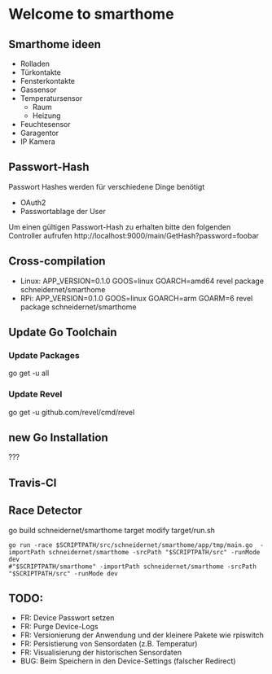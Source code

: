 # Welcome to smarthome

## Smarthome ideen
- Rolladen
- Türkontakte
- Fensterkontakte
- Gassensor
- Temperatursensor
    - Raum
    - Heizung
- Feuchtesensor
- Garagentor
- IP Kamera

## Passwort-Hash
Passwort Hashes werden für verschiedene Dinge benötigt
- OAuth2
- Passwortablage der User

Um einen gültigen Passwort-Hash zu erhalten bitte den folgenden Controller aufrufen
http://localhost:9000/main/GetHash?password=foobar


## Cross-compilation

- Linux:  APP_VERSION=0.1.0  GOOS=linux GOARCH=amd64 revel package schneidernet/smarthome
- RPi:    APP_VERSION=0.1.0  GOOS=linux GOARCH=arm GOARM=6 revel package schneidernet/smarthome


## Update Go Toolchain
### Update Packages
go get -u all

### Update Revel
go get -u github.com/revel/cmd/revel

## new Go Installation
??? 

## Travis-CI



## Race Detector
go build schneidernet/smarthome target
modify target/run.sh
```
go run -race $SCRIPTPATH/src/schneidernet/smarthome/app/tmp/main.go  -importPath schneidernet/smarthome -srcPath "$SCRIPTPATH/src" -runMode dev
#"$SCRIPTPATH/smarthome" -importPath schneidernet/smarthome -srcPath "$SCRIPTPATH/src" -runMode dev
```

## TODO:
- FR: Device Passwort setzen
- FR: Purge Device-Logs
- FR: Versionierung der Anwendung und der kleinere Pakete wie rpiswitch
- FR: Persistierung von Sensordaten (z.B. Temperatur)
- FR: Visualisierung der historischen Sensordaten
- BUG: Beim Speichern in den Device-Settings (falscher Redirect)